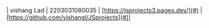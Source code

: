 | vishang Lad | 2203031080035   | [https://jsprojects3.pages.dev/](#) | [https://github.com/vishangl/JSprojects](#)|